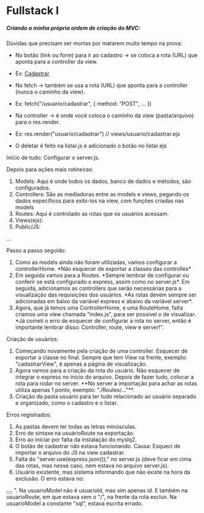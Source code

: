 # Fullstack I





##### Criando a minha própria ordem de criação do MVC:



Dúvidas que precisam ser mortas por matarem muito tempo na prova:



* No botão (link ou form) para ir ao cadastro → se coloca a rota (URL) que aponta para a controller da view.
* Ex: <a href="/usuario/cadastrar">Cadastrar</a>



* No fetch → também se usa a rota (URL) que aponta para a controller (nunca o caminho da view).
* Ex: fetch("/usuario/cadastrar", { method: "POST", ... })



* Na controller → é onde você coloca o caminho da view (pasta/arquivo) para o res.render.
* Ex: res.render("usuario/cadastrar") // views/usuario/cadastrar.ejs

* O deletar é feito na listar.js e adicionado o botão no listar.ejs


Início de tudo: Configurar o server.js.



Depois para ações mais rotineiras:



1. Models: Aqui é onde todos os dados, banco de dados e métodos, são configurados.
2. Controllers: São as mediadoras entre as models e views, pegando os dados específicos para exibi-los na view, com funções criadas nas models
3. Routes: Aqui é controlado as rotas que os usuários acessam.
4. Views(ejs):
5. Public/JS:

...



Passo a passo seguido:



1. Como as models ainda não foram utilizadas, vamos configurar a controllerHome.
   \*Não esquecer de exportar a classes das controlles\*
2. Em seguida vamos para a Routes.
   \*Sempre lembrar de configurar ou conferir se está configurado o express, assim como no server.js\*. Em seguida, adicionamos as controllers que serão necessárias para a visualização das requisições dos usuários. \*As rotas devem sempre ser adicionadas em baixo da variável express e abaixo da variável server\*.
3. Agora, que já temos uma ControllerHome, e uma RouteHome, falta criamos uma view chamada "index.js", para ser possível o de visualizar. \*Já cometi o erro de esquecer de configurar a rota no server, então é importante lembrar disso: Controller, route, view e server!".
   

Criação de usuários:



1. Começando novamente pela criação de uma controller. Esquecer de exportar a classe no final. Sempre que tem View na frente, exemplo: "cadastrarView", é apenas a página de visualização.
2. Agora vamos para a criação da rota do usuário. Não esquecer de integrar o express no início do arquivo. Depois de fazer tudo, colocar a rota para rodar no server. \*\*No server a importação para achar as rotas utiliza apenas 1 ponto, exemplo: "./Routes/..."\*\*.
3. Criação da pasta usuário para ter tudo relacionado ao usuário separado e organizado, como o cadastro e o listar.











Erros registrados:
1. As pastas devem ter todas as letras minúsculas.
2. Erro de sintaxe na usuárioRoute na exportação.
3. Erro ao iníciar por falta da instalação do myslq2.
4. O botão de cadastrar não estava funcionando. Causa: Esqueci de importar o arquivo do JS na view cadastrar.
5. Falta do "server.use(express.json());" no server.js (deve ficar em cima das rotas, mas nesse caso, nem estava no arquivo server.js).
6. Usuário existente, mas sistema informando que não existe na hora da exclusão. O erro estava no:
<td>
   <button data-id="<%= usuarios[i].usuarioId %>" class="btn btn-danger btnExcluir"><i class="fas fa-trash"></i></button>
</td>". Na usuarioModel não é usuarioId, mas sim apenas id. E também na usuarioRoute, em que estava sem o "/", na frente da rota excluir. Na usuarioModel a constante "sql", estava escrita errado.

